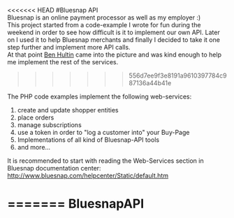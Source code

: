 <<<<<<< HEAD
#Bluesnap API
<br>
Bluesnap is an online payment processor as well as my employer :)<br>
This project started from a code-example I wrote for fun during the weekend in order to see how difficult is it to implement our own API.
Later on I used it to help Bluesnap merchants and finally I decided to take it one step further and implement more API calls.<br>
At that point <a href="https://www.linkedin.com/pub/ben-hultin/40/877/827">Ben Hultin</a> came into the picture 
and was kind enough to help me implement the rest of the services.
>>>>>>> 556d7ee9f3e8191a9610397784c987136a44b41e

The PHP code examples implement the following web-services:<br>
1. create and update shopper entities<br>
2. place orders<br>
3. manage subscriptions<br>
4. use a token in order to "log a customer into" your Buy-Page<br>
5. Implementations of all kind of Bluesnap-API tools<br>
6. and more...

It is recommended to start with reading the Web-Services section in Bluesnap documentation center: http://www.bluesnap.com/helpcenter/Static/default.htm


=======
BluesnapAPI
===========